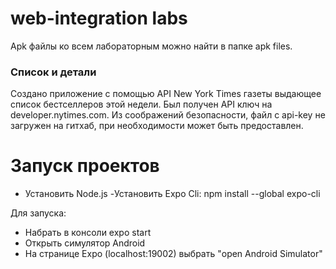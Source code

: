 # web-integration labs
Apk файлы ко всем лабораторным можно найти в папке apk files.
### Список и детали
Создано приложение с помощью API New York Times газеты выдающее список бестселлеров этой недели. 
Был получен API ключ на developer.nytimes.com.
Из соображений безопасности, файл с api-key не загружен на гитхаб, при необходимости может быть предоставлен.

# Запуск проектов

  - Установить Node.js
  -Установить Expo Cli: npm install --global expo-cli


Для запуска:
  - Набрать в консоли expo start
  - Открыть симулятор Android
  - На странице Expo (localhost:19002) выбрать "open Android Simulator"
